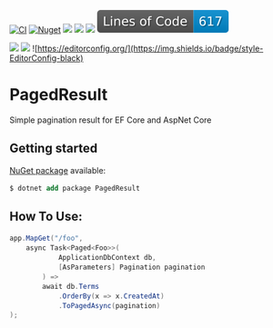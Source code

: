 [![CI](https://github.com/lucasteles/PagedResult/actions/workflows/ci.yml/badge.svg)](https://github.com/lucasteles/PagedResult/actions/workflows/ci.yml)
[![Nuget](https://img.shields.io/nuget/v/PagedResult.svg?style=flat)](https://www.nuget.org/packages/PagedResult)
![](https://raw.githubusercontent.com/lucasteles/PagedResult/badges/badge_linecoverage.svg)
![](https://raw.githubusercontent.com/lucasteles/PagedResult/badges/badge_branchcoverage.svg)
![](https://raw.githubusercontent.com/lucasteles/PagedResult/badges/test_report_badge.svg)
![](https://raw.githubusercontent.com/lucasteles/PagedResult/badges/lines_badge.svg)

![](https://raw.githubusercontent.com/lucasteles/PagedResult/badges/dotnet_version_badge.svg)
![](https://img.shields.io/badge/Lang-C%23-green)
![https://editorconfig.org/](https://img.shields.io/badge/style-EditorConfig-black)

# PagedResult

Simple pagination result for EF Core and AspNet Core

## Getting started

[NuGet package](https://www.nuget.org/packages/PagedResult) available:

```ps
$ dotnet add package PagedResult
```

## How To Use:

```csharp
app.MapGet("/foo",
    async Task<Paged<Foo>>(
            ApplicationDbContext db,
            [AsParameters] Pagination pagination
        ) =>
        await db.Terms
            .OrderBy(x => x.CreatedAt)
            .ToPagedAsync(pagination)
);
```

